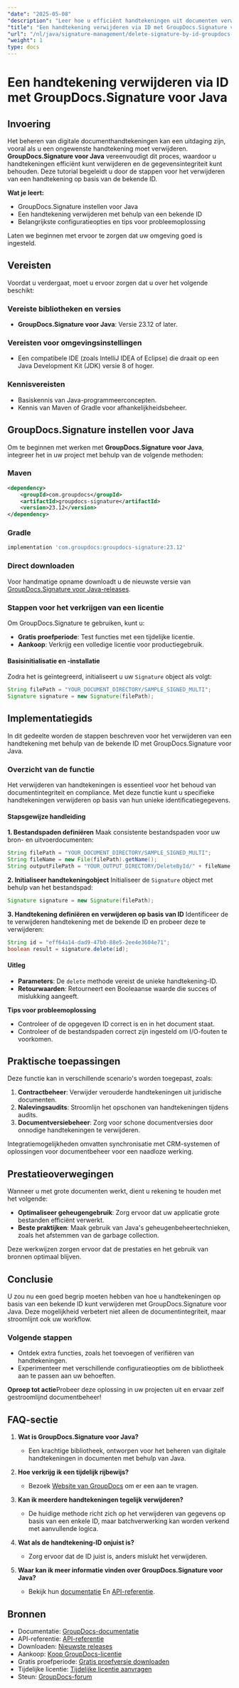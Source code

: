 ```yaml
---
"date": "2025-05-08"
"description": "Leer hoe u efficiënt handtekeningen uit documenten verwijdert met GroupDocs.Signature voor Java. Deze handleiding behandelt de installatie, de verwijderingsstappen en tips voor probleemoplossing."
"title": "Een handtekening verwijderen via ID met GroupDocs.Signature voor Java"
"url": "/nl/java/signature-management/delete-signature-by-id-groupdocs-signature-java/"
"weight": 1
type: docs
---
```

# Een handtekening verwijderen via ID met GroupDocs.Signature voor Java

## Invoering

Het beheren van digitale documenthandtekeningen kan een uitdaging zijn, vooral als u een ongewenste handtekening moet verwijderen. **GroupDocs.Signature voor Java** vereenvoudigt dit proces, waardoor u handtekeningen efficiënt kunt verwijderen en de gegevensintegriteit kunt behouden. Deze tutorial begeleidt u door de stappen voor het verwijderen van een handtekening op basis van de bekende ID.

**Wat je leert:**
- GroupDocs.Signature instellen voor Java
- Een handtekening verwijderen met behulp van een bekende ID
- Belangrijkste configuratieopties en tips voor probleemoplossing

Laten we beginnen met ervoor te zorgen dat uw omgeving goed is ingesteld.

## Vereisten

Voordat u verdergaat, moet u ervoor zorgen dat u over het volgende beschikt:

### Vereiste bibliotheken en versies
- **GroupDocs.Signature voor Java**: Versie 23.12 of later.

### Vereisten voor omgevingsinstellingen
- Een compatibele IDE (zoals IntelliJ IDEA of Eclipse) die draait op een Java Development Kit (JDK) versie 8 of hoger.

### Kennisvereisten
- Basiskennis van Java-programmeerconcepten.
- Kennis van Maven of Gradle voor afhankelijkheidsbeheer.

## GroupDocs.Signature instellen voor Java

Om te beginnen met werken met **GroupDocs.Signature voor Java**, integreer het in uw project met behulp van de volgende methoden:

### Maven
```xml
<dependency>
    <groupId>com.groupdocs</groupId>
    <artifactId>groupdocs-signature</artifactId>
    <version>23.12</version>
</dependency>
```

### Gradle
```gradle
implementation 'com.groupdocs:groupdocs-signature:23.12'
```

### Direct downloaden
Voor handmatige opname downloadt u de nieuwste versie van [GroupDocs.Signature voor Java-releases](https://releases.groupdocs.com/signature/java/).

### Stappen voor het verkrijgen van een licentie
Om GroupDocs.Signature te gebruiken, kunt u:
- **Gratis proefperiode**: Test functies met een tijdelijke licentie.
- **Aankoop**: Verkrijg een volledige licentie voor productiegebruik.

#### Basisinitialisatie en -installatie
Zodra het is geïntegreerd, initialiseert u uw `Signature` object als volgt:

```java
String filePath = "YOUR_DOCUMENT_DIRECTORY/SAMPLE_SIGNED_MULTI";
Signature signature = new Signature(filePath);
```

## Implementatiegids

In dit gedeelte worden de stappen beschreven voor het verwijderen van een handtekening met behulp van de bekende ID met GroupDocs.Signature voor Java.

### Overzicht van de functie

Het verwijderen van handtekeningen is essentieel voor het behoud van documentintegriteit en compliance. Met deze functie kunt u specifieke handtekeningen verwijderen op basis van hun unieke identificatiegegevens.

#### Stapsgewijze handleiding

**1. Bestandspaden definiëren**
Maak consistente bestandspaden voor uw bron- en uitvoerdocumenten:

```java
String filePath = "YOUR_DOCUMENT_DIRECTORY/SAMPLE_SIGNED_MULTI";
String fileName = new File(filePath).getName();
String outputFilePath = "YOUR_OUTPUT_DIRECTORY/DeleteById/" + fileName;
```

**2. Initialiseer handtekeningobject**
Initialiseer de `Signature` object met behulp van het bestandspad:

```java
Signature signature = new Signature(filePath);
```

**3. Handtekening definiëren en verwijderen op basis van ID**
Identificeer de te verwijderen handtekening met de bekende ID en probeer deze te verwijderen:

```java
String id = "eff64a14-dad9-47b0-88e5-2ee4e3604e71";
boolean result = signature.delete(id);
```

#### Uitleg
- **Parameters**: De `delete` methode vereist de unieke handtekening-ID.
- **Retourwaarden**: Retourneert een Booleaanse waarde die succes of mislukking aangeeft.

**Tips voor probleemoplossing**
- Controleer of de opgegeven ID correct is en in het document staat.
- Controleer of de bestandspaden correct zijn ingesteld om I/O-fouten te voorkomen.

## Praktische toepassingen

Deze functie kan in verschillende scenario's worden toegepast, zoals:

1. **Contractbeheer**: Verwijder verouderde handtekeningen uit juridische documenten.
2. **Nalevingsaudits**: Stroomlijn het opschonen van handtekeningen tijdens audits.
3. **Documentversiebeheer**: Zorg voor schone documentversies door onnodige handtekeningen te verwijderen.

Integratiemogelijkheden omvatten synchronisatie met CRM-systemen of oplossingen voor documentbeheer voor een naadloze werking.

## Prestatieoverwegingen

Wanneer u met grote documenten werkt, dient u rekening te houden met het volgende:
- **Optimaliseer geheugengebruik**: Zorg ervoor dat uw applicatie grote bestanden efficiënt verwerkt.
- **Beste praktijken**: Maak gebruik van Java's geheugenbeheertechnieken, zoals het afstemmen van de garbage collection.

Deze werkwijzen zorgen ervoor dat de prestaties en het gebruik van bronnen optimaal blijven.

## Conclusie

U zou nu een goed begrip moeten hebben van hoe u handtekeningen op basis van een bekende ID kunt verwijderen met GroupDocs.Signature voor Java. Deze mogelijkheid verbetert niet alleen de documentintegriteit, maar stroomlijnt ook uw workflow.

### Volgende stappen
- Ontdek extra functies, zoals het toevoegen of verifiëren van handtekeningen.
- Experimenteer met verschillende configuratieopties om de bibliotheek aan te passen aan uw behoeften.

**Oproep tot actie**Probeer deze oplossing in uw projecten uit en ervaar zelf gestroomlijnd documentbeheer!

## FAQ-sectie

1. **Wat is GroupDocs.Signature voor Java?**
   - Een krachtige bibliotheek, ontworpen voor het beheren van digitale handtekeningen in documenten met behulp van Java.

2. **Hoe verkrijg ik een tijdelijk rijbewijs?**
   - Bezoek [Website van GroupDocs](https://purchase.groupdocs.com/temporary-license/) om er een aan te vragen.

3. **Kan ik meerdere handtekeningen tegelijk verwijderen?**
   - De huidige methode richt zich op het verwijderen van gegevens op basis van een enkele ID, maar batchverwerking kan worden verkend met aanvullende logica.

4. **Wat als de handtekening-ID onjuist is?**
   - Zorg ervoor dat de ID juist is, anders mislukt het verwijderen.

5. **Waar kan ik meer informatie vinden over GroupDocs.Signature voor Java?**
   - Bekijk hun [documentatie](https://docs.groupdocs.com/signature/java/) En [API-referentie](https://reference.groupdocs.com/signature/java/).

## Bronnen
- Documentatie: [GroupDocs-documentatie](https://docs.groupdocs.com/signature/java/)
- API-referentie: [API-referentie](https://reference.groupdocs.com/signature/java/)
- Downloaden: [Nieuwste releases](https://releases.groupdocs.com/signature/java/)
- Aankoop: [Koop GroupDocs-licentie](https://purchase.groupdocs.com/buy)
- Gratis proefperiode: [Gratis proefversie downloaden](https://releases.groupdocs.com/signature/java/)
- Tijdelijke licentie: [Tijdelijke licentie aanvragen](https://purchase.groupdocs.com/temporary-license/)
- Steun: [GroupDocs-forum](https://forum.groupdocs.com/c/signature/)